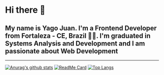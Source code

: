 # Hi there 👋
## My name is **Yago Juan**. I'm a Frontend Developer from Fortaleza - CE, Brazil :palm_tree::sunrise:. I'm graduated in **Systems Analysis and Development** and I am passionate about Web Development

***

[![Anurag's github stats](https://github-readme-stats.vercel.app/api?username=yagoyj&show_icons=true&theme=darcula)](https://github.com/yagoyj/github-readme-stats)
[![ReadMe Card](https://github-readme-stats.vercel.app/api/pin/?username=yagoyj&repo=colala&theme=darcula)](https://github.com/anuraghazra/github-readme-stats)
[![Top Langs](https://github-readme-stats.vercel.app/api/top-langs/?username=yagoyj&theme=darcula)](https://github.com/anuraghazra/github-readme-stats)
